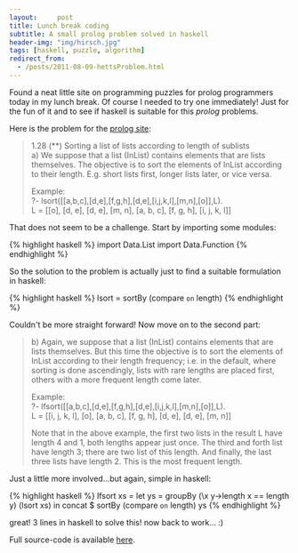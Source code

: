 ```yaml
---
layout:     post
title: Lunch break coding
subtitle: A small prolog problem solved in haskell
header-img: "img/hirsch.jpg"
tags: [haskell, puzzle, algorithm]
redirect_from:
  - /posts/2011-08-09-hettsProblem.html
---
```


Found a neat little site on programming puzzles for prolog programmers today in my lunch break. Of course I needed to try one immediately! Just for the fun of it and to see if haskell is suitable for this *prolog* problems.

Here is the problem for the [prolog site](https://sites.google.com/site/prologsite/prolog-problems/1):

> 1.28 (**) Sorting a list of lists according to length of sublists  
> a) We suppose that a list (InList) contains elements that are lists themselves. The objective is to sort the elements of InList according to their length. E.g. short lists first, longer lists later, or vice versa.
> 
> Example:  
> ?- lsort([[a,b,c],[d,e],[f,g,h],[d,e],[i,j,k,l],[m,n],[o]],L).  
> L = [[o], [d, e], [d, e], [m, n], [a, b, c], [f, g, h], [i, j, k, l]]
> 

That does not seem to be a challenge. Start by importing some modules:

{% highlight haskell %}
import Data.List
import Data.Function
{% endhighlight %}

So the solution to the problem is actually just to find a suitable formulation in haskell:

{% highlight haskell %}
lsort = sortBy (compare `on` length)
{% endhighlight %}

Couldn't be more straight forward! Now move on to the second part:

> b) Again, we suppose that a list (InList) contains elements that are lists themselves. But this time the objective is to sort the elements of InList according to their length frequency; i.e. in the default, where sorting is done ascendingly, lists with rare lengths are placed first, others with a more frequent length come later.
> 
> Example:  
> ?- lfsort([[a,b,c],[d,e],[f,g,h],[d,e],[i,j,k,l],[m,n],[o]],L).  
> L = [[i, j, k, l], [o], [a, b, c], [f, g, h], [d, e], [d, e], [m, n]]
> 
> Note that in the above example, the first two lists in the result L have length 4 and 1, both lengths appear just once. The third and forth list have length 3; there are two list of this length. And finally, the last three lists have length 2. This is the most frequent length. 

Just a little more involved...but again, simple in haskell:

{% highlight haskell %}
lfsort xs = let ys = groupBy (\x y->length x == length y) (lsort xs) in
  concat $ sortBy (compare `on` length) ys
{% endhighlight %}

great! 3 lines in haskell to solve this! now back to work... :)

Full source-code is available [here](/code/hettsproblem/hett.hs).

